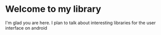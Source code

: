 # Welcome to my library

I'm glad you are here. I plan to talk about interesting libraries for the user interface on android
